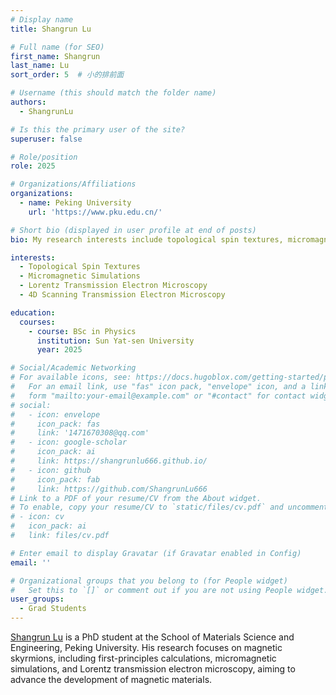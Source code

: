 ```yaml
---
# Display name
title: Shangrun Lu

# Full name (for SEO)
first_name: Shangrun
last_name: Lu
sort_order: 5  # 小的排前面

# Username (this should match the folder name)
authors:
  - ShangrunLu

# Is this the primary user of the site?
superuser: false

# Role/position
role: 2025

# Organizations/Affiliations
organizations:
  - name: Peking University
    url: 'https://www.pku.edu.cn/'

# Short bio (displayed in user profile at end of posts)
bio: My research interests include topological spin textures, micromagnetic simulations, Lorentz transmission electron microscopy and 4D scanning transmission electron microscopy.

interests:
  - Topological Spin Textures
  - Micromagnetic Simulations
  - Lorentz Transmission Electron Microscopy
  - 4D Scanning Transmission Electron Microscopy

education:
  courses:
    - course: BSc in Physics
      institution: Sun Yat-sen University
      year: 2025

# Social/Academic Networking
# For available icons, see: https://docs.hugoblox.com/getting-started/page-builder/#icons
#   For an email link, use "fas" icon pack, "envelope" icon, and a link in the
#   form "mailto:your-email@example.com" or "#contact" for contact widget.
# social:
#   - icon: envelope
#     icon_pack: fas
#     link: '1471670308@qq.com'
#   - icon: google-scholar
#     icon_pack: ai
#     link: https://shangrunlu666.github.io/
#   - icon: github
#     icon_pack: fab
#     link: https://github.com/ShangrunLu666
# Link to a PDF of your resume/CV from the About widget.
# To enable, copy your resume/CV to `static/files/cv.pdf` and uncomment the lines below.
# - icon: cv
#   icon_pack: ai
#   link: files/cv.pdf

# Enter email to display Gravatar (if Gravatar enabled in Config)
email: ''

# Organizational groups that you belong to (for People widget)
#   Set this to `[]` or comment out if you are not using People widget.
user_groups:
  - Grad Students
---
```


[Shangrun Lu](https://shangrunlu666.github.io/) is a PhD student at the School of Materials Science and Engineering, Peking University. His research focuses on magnetic skyrmions, including first-principles calculations, micromagnetic simulations, and Lorentz transmission electron microscopy, aiming to advance the development of magnetic materials.

